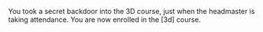 You took a secret backdoor into the 3D course, just when the headmaster is taking attendance. You are now enrolled in the [3d] course.
